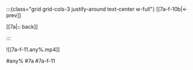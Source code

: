 :::{class="grid grid-cols-3 justify-around text-center w-full"}
[[7a-f-10b|← prev]]

[[7a|⌂ back]]

<span/>

:::

![[7a-f-11.any%.mp4]]

#any% #7a #7a-f-11
